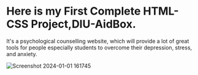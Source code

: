 
# Here is my First Complete HTML-CSS Project,DIU-AidBox.

It's a psychological counselling website, which will provide a lot of great tools for people especially students to overcome their depression, stress, and anxiety.

![Screenshot 2024-01-01 161745](https://github.com/rinviriti/Psychological-Project/assets/155306221/f9f2887a-1626-4b42-94a4-a55394622006)

